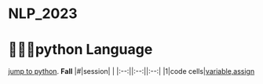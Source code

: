 # NLP_2023

# 🐎🏰🌺python Language
[ jump to python](https://wikidocs.net/book/1).
**Fall**
|#|session| |
|:--:||:--:||:--:|
|1|code cells|[variable,assign]()

